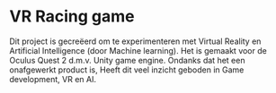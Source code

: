 # VR Racing game

Dit project is gecreëerd om te experimenteren met Virtual Reality en Artificial Intelligence (door Machine learning). Het is gemaakt voor de Oculus Quest 2 d.m.v. Unity game engine. Ondanks dat het een onafgewerkt product is, Heeft dit veel inzicht geboden in Game development, VR en AI.
